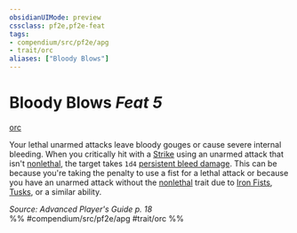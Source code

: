 ```yaml
---
obsidianUIMode: preview
cssclass: pf2e,pf2e-feat
tags:
- compendium/src/pf2e/apg
- trait/orc
aliases: ["Bloody Blows"]
---
```

# Bloody Blows  *Feat 5*  
[orc](/rules/traits/orc.md)  


Your lethal unarmed attacks leave bloody gouges or cause severe internal bleeding. When you critically hit with a [Strike](/rules/actions/strike.md) using an unarmed attack that isn't [nonlethal](/rules/traits/nonlethal.md), the target takes `1d4` [persistent bleed damage](/rules/conditions.md#Persistent%20Damage). This can be because you're taking the penalty to use a fist for a lethal attack or because you have an unarmed attack without the [nonlethal](/rules/traits/nonlethal.md) trait due to [Iron Fists](/compendium/feats/iron-fists-apg.md), [Tusks](/compendium/feats/tusks-apg.md), or a similar ability.

*Source: Advanced Player's Guide p. 18*  
%% #compendium/src/pf2e/apg #trait/orc %%